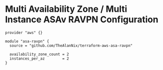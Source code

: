 # Multi Availability Zone / Multi Instance ASAv RAVPN Configuration

```hcl
provider "aws" {}

module "asa-ravpn" {
  source = "github.com/TheAlanNix/terraform-aws-asa-ravpn"

  availability_zone_count = 2
  instances_per_az        = 2
}
```
